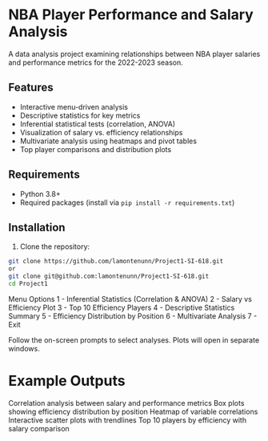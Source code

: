 # NBA Player Performance and Salary Analysis

A data analysis project examining relationships between NBA player salaries and performance metrics for the 2022-2023 season.


## Features

- Interactive menu-driven analysis
- Descriptive statistics for key metrics
- Inferential statistical tests (correlation, ANOVA)
- Visualization of salary vs. efficiency relationships
- Multivariate analysis using heatmaps and pivot tables
- Top player comparisons and distribution plots


## Requirements

- Python 3.8+
- Required packages (install via `pip install -r requirements.txt`)

## Installation

1. Clone the repository:
```bash
git clone https://github.com/lamontenunn/Project1-SI-618.git
or
git clone git@github.com:lamontenunn/Project1-SI-618.git
cd Project1


```

Menu Options
1 - Inferential Statistics (Correlation & ANOVA)
2 - Salary vs Efficiency Plot
3 - Top 10 Efficiency Players
4 - Descriptive Statistics Summary
5 - Efficiency Distribution by Position
6 - Multivariate Analysis
7 - Exit

Follow the on-screen prompts to select analyses. Plots will open in separate windows.

# Example Outputs

Correlation analysis between salary and performance metrics
Box plots showing efficiency distribution by position
Heatmap of variable correlations
Interactive scatter plots with trendlines
Top 10 players by efficiency with salary comparison


